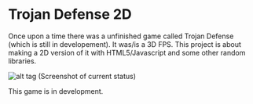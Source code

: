 # Trojan Defense 2D
Once upon a time there was a unfinished game called Trojan Defense (which is still in developement).
It was/is a 3D FPS. This project is about making a 2D version of it with HTML5/Javascript and some other random libraries.

![alt tag](https://github.com/PHILPANDA/pandatom/blob/master/trojan-defense-2D/screenshots/current.png?raw=true)
(Screenshot of current status)

This game is in development.